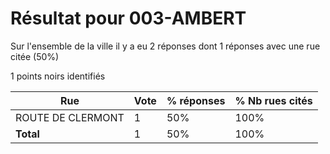 # Résultat pour 003-AMBERT

Sur l'ensemble de la ville il y a eu 2 réponses dont 1 réponses avec une rue citée (50%)

1 points noirs identifiés

| Rue | Vote | % réponses | % Nb rues cités|
|-----|------|------------|----------------|
| ROUTE DE CLERMONT | 1 | 50% | 100%|
| **Total** | 1 | 50% | 100%|
